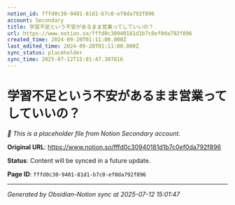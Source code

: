 ```yaml
---
notion_id: fffd0c30-9401-81d1-b7c0-ef0da792f896
account: Secondary
title: 学習不足という不安があるまま営業ってしていいの？
url: https://www.notion.so/fffd0c30940181d1b7c0ef0da792f896
created_time: 2024-09-20T01:11:00.000Z
last_edited_time: 2024-09-20T01:11:00.000Z
sync_status: placeholder
sync_time: 2025-07-12T15:01:47.387816
---
```


# 学習不足という不安があるまま営業ってしていいの？

*🔄 This is a placeholder file from Notion Secondary account.*

**Original URL**: https://www.notion.so/fffd0c30940181d1b7c0ef0da792f896

**Status**: Content will be synced in a future update.

**Page ID**: `fffd0c30-9401-81d1-b7c0-ef0da792f896`

---

*Generated by Obsidian-Notion sync at 2025-07-12 15:01:47*
